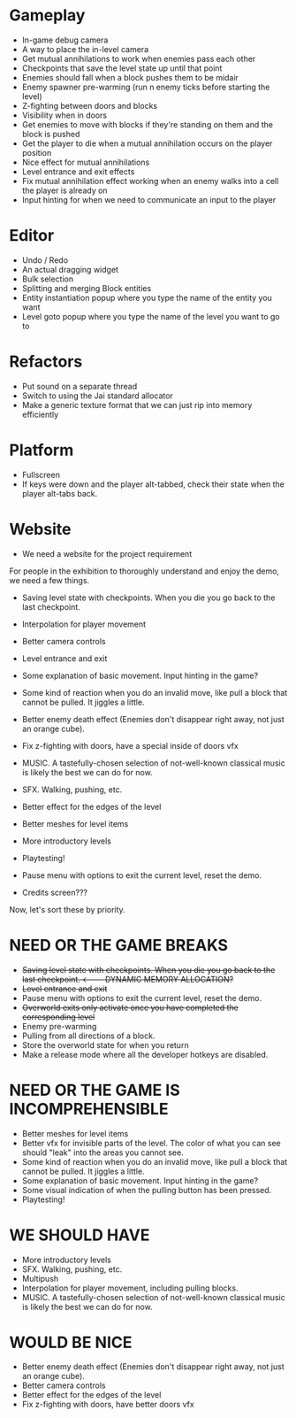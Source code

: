 # Gameplay
- In-game debug camera
- A way to place the in-level camera
- Get mutual annihilations to work when enemies pass each other
- Checkpoints that save the level state up until that point
- Enemies should fall when a block pushes them to be midair
- Enemy spawner pre-warming (run n enemy ticks before starting the level)
- Z-fighting between doors and blocks
- Visibility when in doors
- Get enemies to move with blocks if they're standing on them and the block is pushed
- Get the player to die when a mutual annihilation occurs on the player position
- Nice effect for mutual annihilations
- Level entrance and exit effects
- Fix mutual annihilation effect working when an enemy walks into a cell the player is already on
- Input hinting for when we need to communicate an input to the player


# Editor
- Undo / Redo
- An actual dragging widget
- Bulk selection
- Splitting and merging Block entities
- Entity instantiation popup where you type the name of the entity you want
- Level goto popup where you type the name of the level you want to go to


# Refactors
- Put sound on a separate thread
- Switch to using the Jai standard allocator
- Make a generic texture format that we can just rip into memory efficiently


# Platform
- Fullscreen
- If keys were down and the player alt-tabbed, check their state when the player
alt-tabs back.


# Website
- We need a website for the project requirement




For people in the exhibition to thoroughly understand and enjoy the demo, we need a few things.

- Saving level state with checkpoints. When you die you go back to the last checkpoint.
- Interpolation for player movement
- Better camera controls
- Level entrance and exit
- Some explanation of basic movement. Input hinting in the game?
- Some kind of reaction when you do an invalid move, like pull a block that cannot be pulled. It jiggles a little.
- Better enemy death effect (Enemies don't disappear right away, not just an orange cube).
- Fix z-fighting with doors, have a special inside of doors vfx
- MUSIC. A tastefully-chosen selection of not-well-known classical music is likely the best we can do for now.
- SFX. Walking, pushing, etc.
- Better effect for the edges of the level
- Better meshes for level items

- More introductory levels
- Playtesting!

- Pause menu with options to exit the current level, reset the demo.
- Credits screen???


Now, let's sort these by priority.

# NEED OR THE GAME BREAKS
- ~~Saving level state with checkpoints. When you die you go back to the last checkpoint. <--- DYNAMIC MEMORY ALLOCATION?~~
- ~~Level entrance and exit~~
- Pause menu with options to exit the current level, reset the demo.
- ~~Overworld exits only activate once you have completed the corresponding level~~
- Enemy pre-warming
- Pulling from all directions of a block.
- Store the overworld state for when you return
- Make a release mode where all the developer hotkeys are disabled.

# NEED OR THE GAME IS INCOMPREHENSIBLE
- Better meshes for level items
- Better vfx for invisible parts of the level. The color of what you can see should "leak" into the areas you cannot see.
- Some kind of reaction when you do an invalid move, like pull a block that cannot be pulled. It jiggles a little.
- Some explanation of basic movement. Input hinting in the game?
- Some visual indication of when the pulling button has been pressed.
- Playtesting!

# WE SHOULD HAVE
- More introductory levels
- SFX. Walking, pushing, etc.
- Multipush
- Interpolation for player movement, including pulling blocks.
- MUSIC. A tastefully-chosen selection of not-well-known classical music is likely the best we can do for now.

# WOULD BE NICE
- Better enemy death effect (Enemies don't disappear right away, not just an orange cube).
- Better camera controls
- Better effect for the edges of the level
- Fix z-fighting with doors, have better doors vfx
